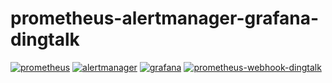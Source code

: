 # prometheus-alertmanager-grafana-dingtalk

[![prometheus](https://img.shields.io/badge/prometheus-v2.33.4+-E44F34)](https://prometheus.io/docs/introduction/overview/)
[![alertmanager](https://img.shields.io/badge/alertmanager-v0.23.0+-197EBC)](https://prometheus.io/docs/alerting/latest/alertmanager/)
[![grafana](https://img.shields.io/badge/grafana-8.4.3+-F69A5E)](https://grafana.com/docs/grafana-cloud/)
[![prometheus-webhook-dingtalk](https://img.shields.io/badge/prometheus_webhook_dingtalk-latest-F69A5E)](https://github.com/timonwong/prometheus-webhook-dingtalk)
